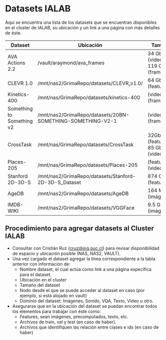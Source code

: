 # Datasets IALAB

Aquí se encuentra una lista de los datasets que se encuentran disponibles en el cluster de IALAB, su ubicación y un link a una página con más detalles de éste.

| Dataset | Ubicación | Tamaño | Nodo |Dominio |
|---------|-----------|--------|------|------|
|      AVA Actions 2.2  |  /vault/araymond/ava_frames         |   34 Gb (videos), 119 Gb (frames)   |    scylla  | Video | 
|       CLEVR 1.0  |    /mnt/nas2/GrimaRepo/datasets/CLEVR_v1.0/       |  64 Gb (features)       |   Todos   | VQA |
|       Kinetics-400 |     /mnt/nas/GrimaRepo/datasets/kinetics-400      |       (videos), (frames)   |   Todos   | Video |
|       Something to Something v2 |     /mnt/nas2/GrimaRepo/datasets/20BN-SOMETHING-SOMETHING-V2-1    |       (videos), (frames)   |   Todos   | Video |
|       CrossTask |     /mnt/nas/GrimaRepo/datasets/CrossTask   |    32Gb   (features), 85 Gb (videos)   |   Todos   | Video |
|      Places-205 |     /mnt/nas/GrimaRepo/datasets/Places-205  |       (features),  (videos)   |   Todos   | Imágenes |
|     Stanford 2D-3D-S |     /mnt/nas2/GrimaRepo/datasets/Stanford-2D-3D-S_Dataset  |   874 Gb (features)   |   Todos   | Ambientes 2D y 3D |
|      AgeDB |     /mnt/nas2/GrimaRepo/datasets/AgeDB  |      164 Mb (imágenes)   |   Todos   | Imágenes |
|       IMDB-WIKI |     /mnt/nas2/GrimaRepo/datasets/VGGFace  |     9.5 Gb (imágenes)  |   Todos   | Imágenes |


## Procedimiento para agregar datasets al Cluster IALAB

* Consultar con Cristián Ruz (cruz@ing.puc.cl) para revisar disponibilidad de espacio y ubicación posible (NAS, NAS2, VAULT).
* Una vez cargado el dataset agregar la línea correspondiente a la tabla anterior con información de:
  * Nombre dataset, el cual actúa como link a una página específica para el dataset.
  * Ubicación en el cluster
  * Tamaño del dataset
  * Nodo desde el que se puede acceder al dataset en caso (por ejemplo, si está alojado en vault)
  * Dominio del dataset: Imágenes, Sonido, VQA, Texto, Video u otro.
* Asegurarse que en la ubicación del dataset se puedan encontrar todos los elementos para trabajar con éste como:
  * Features, sean imágenes, precomputados, texto, etc.
  * Archivos de train, val y test (en caso de haber).
  * Archivos que identifiquen las relación entre clases e ids (en caso de haber)
